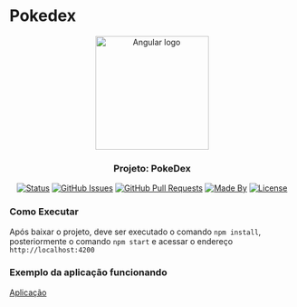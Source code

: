 # Pokedex
<div align="center">
  <p>
    <img width=200px src="https://www.vectorlogo.zone/logos/angular/angular-ar21.svg" alt="Angular logo"></a>
  </p>
</div>

<h3 align="center">Projeto: PokeDex</h3>

<div align="center">

[![Status](https://img.shields.io/badge/status-active-success.svg)]()
[![GitHub Issues](https://img.shields.io/github/languages/count/jessesampaio/algamoney-api)]()
[![GitHub Pull Requests](https://img.shields.io/github/last-commit/jessesampaio/algamoney-api)]()
[![Made By](https://img.shields.io/badge/Made%20By-Jessé%20Sampaio-brightgreen)]()
[![License](https://img.shields.io/badge/license-MIT-blue.svg)](/LICENSE)

</div>


### Como Executar

Após baixar o projeto, deve ser executado o comando `npm install`, posteriormente o comando `npm start` e acessar o endereço `http://localhost:4200`

### Exemplo da aplicação funcionando

[Aplicação](https://troquatte.github.io/curso-angular-pokedex/)
